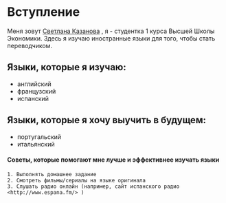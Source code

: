 # Вступление
Меня зовут [Светлана Казанова](https://vk.com/kazanovaaaaaaaa) , я - студентка 1 курса Высшей Школы Экономики. Здесь я изучаю иностранные языки для того, чтобы стать переводчиком. 
## Языки, которые я изучаю:
 + английский
 + французский
 + испанский
## Языки, которые я хочу выучить в будущем:
 + португальский
 + итальянский
#### Советы, которые помогают мне лучше и эффективнее изучать языки
    1. Выполнять домашнее задание
    2. Смотреть фильмы/сериалы на языке оригинала
    3. Слушать радио онлайн (например, сайт испанского радио <http://www.espana.fm/> )
